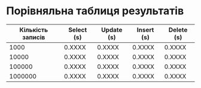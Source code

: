 # Порівняльна таблиця результатів

| Кількість записів | Select (s) | Update (s) | Insert (s) | Delete (s) |
|-------------------|------------|------------|------------|------------|
| 1000              | 0.XXXX     | 0.XXXX     | 0.XXXX     | 0.XXXX     |
| 10000             | 0.XXXX     | 0.XXXX     | 0.XXXX     | 0.XXXX     |
| 100000            | 0.XXXX     | 0.XXXX     | 0.XXXX     | 0.XXXX     |
| 1000000           | 0.XXXX     | 0.XXXX     | 0.XXXX     | 0.XXXX     |
